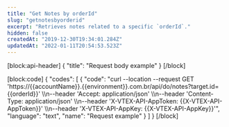 ```yaml
---
title: "Get Notes by orderId"
slug: "getnotesbyorderid"
excerpt: "Retrieves notes related to a specific `orderId`."
hidden: false
createdAt: "2019-12-30T19:34:01.284Z"
updatedAt: "2022-01-11T20:54:53.523Z"
---
```

[block:api-header]
{
  "title": "Request body example"
}
[/block]

[block:code]
{
  "codes": [
    {
      "code": "curl --location --request GET 'https://{{accountName}}.{{environment}}.com.br/api/do/notes?target.id={{orderId}}' \\\n--header 'Accept: application/json' \\\n--header 'Content-Type: application/json' \\\n--header 'X-VTEX-API-AppToken: {{X-VTEX-API-AppToken}}' \\\n--header 'X-VTEX-API-AppKey: {{X-VTEX-API-AppKey}}'",
      "language": "text",
      "name": "Request example"
    }
  ]
}
[/block]